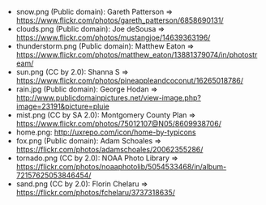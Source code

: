 - snow.png (Public domain): Gareth Patterson => https://www.flickr.com/photos/gareth_patterson/6858690131/
- clouds.png (Public domain): Joe deSousa => https://www.flickr.com/photos/mustangjoe/14639363196/
- thunderstorm.png (Public domain): Matthew Eaton => https://www.flickr.com/photos/matthew_eaton/13881379074/in/photostream/
- sun.png (CC by 2.0): Shanna S => https://www.flickr.com/photos/pineappleandcoconut/16265018786/
- rain.jpg (Public domain): George Hodan => http://www.publicdomainpictures.net/view-image.php?image=23191&picture=pluie
- mist.png (CC by SA 2.0): Montgomery County Plan => https://www.flickr.com/photos/75012107@N05/8609938706/
- home.png: http://uxrepo.com/icon/home-by-typicons
- fox.png (Public domain): Adam Schoales => https://flickr.com/photos/adamschoales/20062355286/
- tornado.png (CC by 2.0): NOAA Photo Library => https://flickr.com/photos/noaaphotolib/5054533468/in/album-72157625053846454/
- sand.png (CC by 2.0): Florin Chelaru => https://flickr.com/photos/fchelaru/3737318635/
